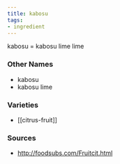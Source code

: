 ```yaml
---
title: kabosu
tags:
- ingredient
---
```

kabosu = kabosu lime lime

### Other Names

* kabosu
* kabosu lime

### Varieties

* [[citrus-fruit]]

### Sources
* http://foodsubs.com/Fruitcit.html
